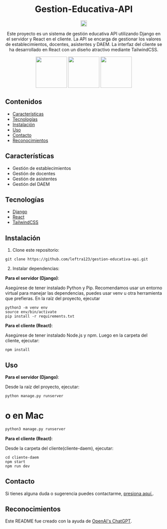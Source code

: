 <div align="center">

# Gestion-Educativa-API

<p float="left">
  <img src="https://seekicon.com/free-icon-download/github-badge_1.svg" width="20" />
</p> 

Este proyecto es un sistema de gestión educativa API utilizando Django en el servidor y React en el cliente. La API se encarga de gestionar los valores de establecimientos, docentes, asistentes y DAEM. La interfaz del cliente se ha desarrollado en React con un diseño atractivo mediante TailwindCSS.

<p>
  <img src="https://icon-library.com/images/django-icon/django-icon-0.jpg" width="100" />
  <img src="https://upload.wikimedia.org/wikipedia/commons/thumb/a/a7/React-icon.svg/1200px-React-icon.svg.png" width="100" /> 
  <img src="https://upload.wikimedia.org/wikipedia/commons/d/d5/Tailwind_CSS_Logo.svg" width="100" />
</p>

</div>

## Contenidos
- [Características](#características)
- [Tecnologías](#tecnologías)
- [Instalación](#instalación)
- [Uso](#uso)
- [Contacto](#contacto)
- [Reconocimientos](#reconocimientos)

## Características

- Gestión de establecimientos
- Gestión de docentes
- Gestión de asistentes
- Gestión del DAEM

## Tecnologías

- [Django](https://www.djangoproject.com/)
- [React](https://reactjs.org/)
- [TailwindCSS](https://tailwindcss.com/)

## Instalación

1. Clone este repositorio:

```
git clone https://github.com/leftra123/gestion-educativa-api.git
```

2. Instalar dependencias:

**Para el servidor (Django)**:

Asegúrese de tener instalado Python y Pip. Recomendamos usar un entorno virtual para manejar las dependencias, puedes usar venv u otra herramienta que prefieras. En la raíz del proyecto, ejecutar

```
python3 -m venv env
source env/bin/activate
pip install -r requirements.txt
```

**Para el cliente (React)**:

Asegúrese de tener instalado Node.js y npm. Luego en la carpeta del cliente, ejecutar:

```
npm install
```


## Uso

**Para el servidor (Django)**:

Desde la raíz del proyecto, ejecutar:

```
python manage.py runserver
```
# o en Mac
```bash
python3 manage.py runserver
```

**Para el cliente (React)**:

Desde la carpeta del cliente(cliente-daem), ejecutar:

```
cd cliente-daem
npm start
npm run dev
```

## Contacto

Si tienes alguna duda o sugerencia puedes contactarme, [presiona aquí.](https://github.com/leftra123/).


## Reconocimientos
Este README fue creado con la ayuda de [OpenAI's ChatGPT](https://chat.openai.com/).
